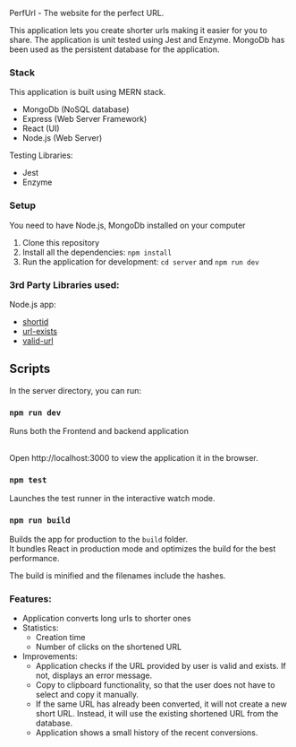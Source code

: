 PerfUrl - The website for the perfect URL.

This application lets you create shorter urls making it easier for you to share.
The application is unit tested using Jest and Enzyme.
MongoDb has been used as the persistent database for the application.

### Stack

This application is built using MERN stack.

* MongoDb (NoSQL database)
* Express (Web Server Framework)
* React (UI)
* Node.js (Web Server)

Testing Libraries:
* Jest
* Enzyme

### Setup
You need to have Node.js, MongoDb installed on your computer

1. Clone this repository
2. Install all the dependencies: `npm install`
3. Run the application for development: `cd server` and `npm run dev`

### 3rd Party Libraries used:

Node.js app:

* [shortid](https://www.npmjs.com/package/shortid)
* [url-exists](https://www.npmjs.com/package/url-exists)
* [valid-url](https://www.npmjs.com/package/valid-url)

## Scripts

In the server directory, you can run:

### `npm run dev`

Runs both the Frontend and backend application

<br>
Open http://localhost:3000 to view the application it in the browser.

### `npm test`

Launches the test runner in the interactive watch mode.<br>

### `npm run build`

Builds the app for production to the `build` folder.<br>
It bundles React in production mode and optimizes the build for the best performance.

The build is minified and the filenames include the hashes.<br>



### Features:
* Application converts long urls to shorter ones
* Statistics:
    * Creation time
    * Number of clicks on the shortened URL
* Improvements:
    * Application checks if the URL provided by user is valid and exists. If not, displays an error message.
    * Copy to clipboard functionality, so that the user does not have to select and copy it manually.
    * If the same URL has already been converted, it will not create a new short URL. Instead, it will use the existing shortened URL from the database.
    * Application shows a small history of the recent conversions.